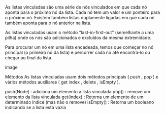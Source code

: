 As listas vinculadas são uma série de nós vinculados em que cada nó aponta para o próximo nó da lista. Cada nó tem um valor e um ponteiro para o próximo nó. Existem também listas duplamente ligadas em que cada nó também aponta para o nó anterior na lista.

As listas vinculadas usam o método “last-in-first-out” (semelhante a uma pilha) onde os nós são adicionados e excluídos da mesma extremidade.

Para procurar um nó em uma lista encadeada, temos que começar no nó principal (o primeiro nó da lista) e percorrer cada nó até encontrá-lo ou chegar ao final da lista.

image

Métodos
As listas vinculadas usam dois métodos principais ( push , pop ) e vários métodos auxiliares ( get index , delete , isEmpty ).

push(Node) : adiciona um elemento à lista vinculada
pop() : remove um elemento da lista vinculada
get(index) : Retorna um elemento de um determinado índice (mas não o remove)
isEmpty() : Retorna um booleano indicando se a lista está vazia